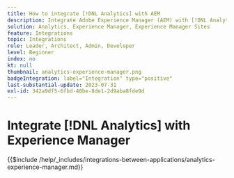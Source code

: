```yaml
---
title: How to integrate [!DNL Analytics] with AEM
description: Integrate Adobe Experience Manager (AEM) with [!DNL Analytics] to track and analyze user behavior on your website.
solution: Analytics, Experience Manager, Experience Manager Sites
feature: Integrations
topic: Integrations
role: Leader, Architect, Admin, Developer
level: Beginner
index: no
kt: null
thumbnail: analytics-experience-manager.png
badgeIntegration: label="Integration" type="positive"
last-substantial-update: 2023-07-31
exl-id: 342a9df5-6fbd-40be-8de1-2d9aba8fde9d
---
```

# Integrate [!DNL Analytics] with Experience Manager

{{$include /help/_includes/integrations-between-applications/analytics-experience-manager.md}}
